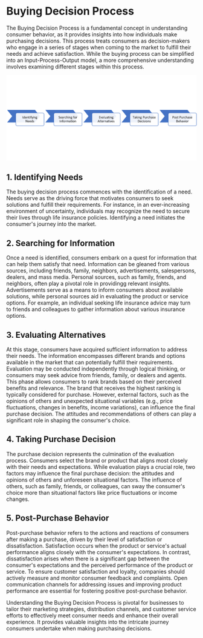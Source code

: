 # Buying Decision Process

The Buying Decision Process is a fundamental concept in understanding consumer behavior, as it provides insights into how individuals make purchasing decisions. This process treats consumers as decision-makers who engage in a series of stages when coming to the market to fulfill their needs and achieve satisfaction. While the buying process can be simplified into an Input-Process-Output model, a more comprehensive understanding involves examining different stages within this process.



![Buying Decision Process](image-3.png)

## 1. Identifying Needs

The buying decision process commences with the identification of a need. Needs serve as the driving force that motivates consumers to seek solutions and fulfill their requirements. For instance, in an ever-increasing environment of uncertainty, individuals may recognize the need to secure their lives through life insurance policies. Identifying a need initiates the consumer's journey into the market.

## 2. Searching for Information

Once a need is identified, consumers embark on a quest for information that can help them satisfy that need. Information can be gleaned from various sources, including friends, family, neighbors, advertisements, salespersons, dealers, and mass media. Personal sources, such as family, friends, and neighbors, often play a pivotal role in providingg relevant insights. Advertisements serve as a means to inform consumers about available solutions, while personal sources aid in evaluating the product or service options. For example, an individual seeking life insurance advice may turn to friends and colleagues to gather information about various insurance options.

## 3. Evaluating Alternatives

At this stage, consumers have acquired sufficient information to address their needs. The information encompasses different brands and options available in the market that can potentially fulfill their requirements. Evaluation may be conducted independently through logical thinking, or consumers may seek advice from friends, family, or dealers and agents. This phase allows consumers to rank brands based on their perceived benefits and relevance. The brand that receives the highest ranking is typically considered for purchase. However, external factors, such as the opinions of others and unexpected situational variables (e.g., price fluctuations, changes in benefits, income variations), can influence the final purchase decision. The attitudes and recommendations of others can play a significant role in shaping the consumer's choice.

## 4. Taking Purchase Decision

The purchase decision represents the culmination of the evaluation process. Consumers select the brand or product that aligns most closely with their needs and expectations. While evaluation plays a crucial role, two factors may influence the final purchase decision: the attitudes and opinions of others and unforeseen situational factors. The influence of others, such as family, friends, or colleagues, can sway the consumer's choice more than situational factors like price fluctuations or income changes.

## 5. Post-Purchase Behavior

Post-purchase behavior refers to the actions and reactions of consumers after making a purchase, driven by their level of satisfaction or dissatisfaction. Satisfaction occurs when the product or service's actual performance aligns closely with the consumer's expectations. In contrast, dissatisfaction arises when there is a significant gap between the consumer's expectations and the perceived performance of the product or service. To ensure customer satisfaction and loyalty, companies should actively measure and monitor consumer feedback and complaints. Open communication channels for addressing issues and improving product performance are essential for fostering positive post-purchase behavior.

Understanding the Buying Decision Process is pivotal for businesses to tailor their marketing strategies, distribution channels, and customer service efforts to effectively meet consumer needs and enhance their overall experience. It provides valuable insights into the intricate journey consumers undertake when making purchasing decisions.